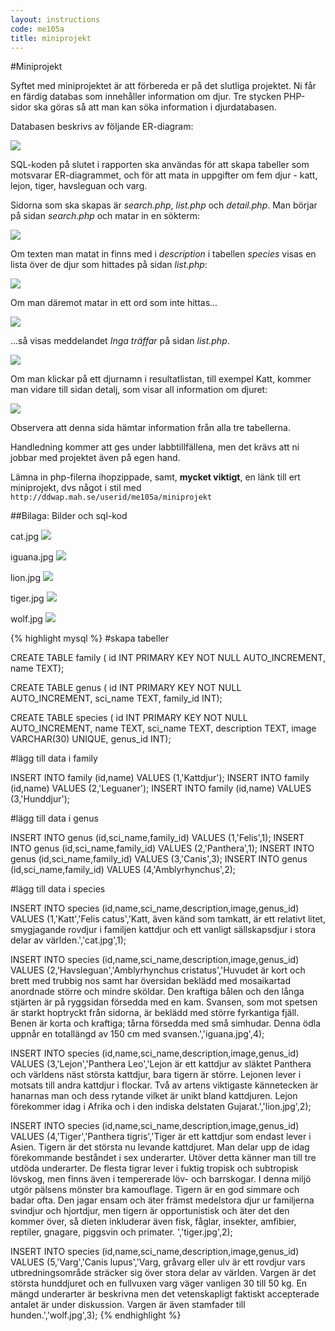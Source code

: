 ```yaml
---
layout: instructions
code: me105a
title: miniprojekt
---
```


<style>
pre {white-space: pre-wrap;}
</style>

#Miniprojekt

Syftet med miniprojektet är att förbereda er på det slutliga projektet. Ni får en färdig databas som innehåller information om djur. Tre stycken PHP-sidor ska göras så att man kan söka information i djurdatabasen. 

Databasen beskrivs av följande ER-diagram:

![](er-miniprojekt.png)

SQL-koden på slutet i rapporten ska användas för att skapa tabeller som motsvarar ER-diagrammet, och för att mata in uppgifter om fem djur - katt, lejon, tiger, havsleguan och varg. 

Sidorna som ska skapas är *search.php*, *list.php* och *detail.php*. Man börjar på sidan *search.php* och matar in en sökterm:

![](katt.png)

Om texten man matat in finns med i *description* i tabellen *species* visas en lista över de djur som hittades på sidan *list.php*:

![](kattresultat.png)

Om man däremot matar in ett ord som inte hittas...

![](groda.png)

...så visas meddelandet *Inga träffar* på sidan *list.php*.

![](grodaresultat.png)

Om man klickar på ett djurnamn i resultatlistan, till exempel Katt, kommer man vidare till sidan detalj, som visar all information om djuret:

![](kattdetalj.png)

Observera att denna sida hämtar information från alla tre tabellerna. 

Handledning kommer att ges under labbtillfällena, men det krävs att ni jobbar med projektet även på egen hand. 

Lämna in php-filerna ihopzippade, samt, **mycket viktigt**, en länk till ert miniprojekt, dvs något i stil med `http://ddwap.mah.se/userid/me105a/miniprojekt`

##Bilaga: Bilder och sql-kod

cat.jpg
![](cat.jpg)

iguana.jpg
![](iguana.jpg)

lion.jpg
![](lion.jpg)

tiger.jpg
![](tiger.jpg)

wolf.jpg
![](wolf.jpg)


{% highlight mysql %}
#skapa tabeller

CREATE TABLE family (
id INT PRIMARY KEY NOT NULL AUTO_INCREMENT,
name TEXT);

CREATE TABLE genus (
id INT PRIMARY KEY NOT NULL AUTO_INCREMENT,
sci_name TEXT,
family_id INT);

CREATE TABLE species (
id INT PRIMARY KEY NOT NULL AUTO_INCREMENT,
name TEXT,
sci_name TEXT,
description TEXT,
image VARCHAR(30) UNIQUE,
genus_id INT);

#lägg till data i family

INSERT INTO family (id,name) VALUES (1,'Kattdjur');
INSERT INTO family (id,name) VALUES (2,'Leguaner');
INSERT INTO family (id,name) VALUES (3,'Hunddjur');

#lägg till data i genus

INSERT INTO genus (id,sci_name,family_id) VALUES (1,'Felis',1);
INSERT INTO genus (id,sci_name,family_id) VALUES (2,'Panthera',1);
INSERT INTO genus (id,sci_name,family_id) VALUES (3,'Canis',3);
INSERT INTO genus (id,sci_name,family_id) VALUES (4,'Amblyrhynchus',2);

#lägg till data i species

INSERT INTO species (id,name,sci_name,description,image,genus_id) VALUES
(1,'Katt','Felis catus','Katt, även känd som tamkatt, är ett relativt litet, smygjagande rovdjur i familjen kattdjur och ett vanligt sällskapsdjur i stora delar av världen.','cat.jpg',1);

INSERT INTO species (id,name,sci_name,description,image,genus_id) VALUES
(2,'Havsleguan','Amblyrhynchus cristatus','Huvudet är kort och brett med trubbig nos samt har översidan beklädd med mosaikartad anordnade större och mindre sköldar. Den kraftiga bålen och den långa stjärten är på ryggsidan försedda med en kam. Svansen, som mot spetsen är starkt hoptryckt från sidorna, är beklädd med större fyrkantiga fjäll. Benen är korta och kraftiga; tårna försedda med små simhudar. Denna ödla uppnår en totallängd av 150 cm med svansen.','iguana.jpg',4);

INSERT INTO species (id,name,sci_name,description,image,genus_id) VALUES
(3,'Lejon','Panthera Leo','Lejon är ett kattdjur av släktet Panthera och världens näst största kattdjur, bara tigern är större. Lejonen lever i motsats till andra kattdjur i flockar. Två av artens viktigaste kännetecken är hanarnas man och dess rytande vilket är unikt bland kattdjuren. Lejon förekommer idag i Afrika och i den indiska delstaten Gujarat.','lion.jpg',2);

INSERT INTO species (id,name,sci_name,description,image,genus_id) VALUES
(4,'Tiger','Panthera tigris','Tiger är ett kattdjur som endast lever i Asien. Tigern är det största nu levande kattdjuret. Man delar upp de idag förekommande beståndet i sex underarter. Utöver detta känner man till tre utdöda underarter. De flesta tigrar lever i fuktig tropisk och subtropisk lövskog, men finns även i tempererade löv- och barrskogar. I denna miljö utgör pälsens mönster bra kamouflage. Tigern är en god simmare och badar ofta. Den jagar ensam och äter främst medelstora djur ur familjerna svindjur och hjortdjur, men tigern är opportunistisk och äter det den kommer över, så dieten inkluderar även fisk, fåglar, insekter, amfibier, reptiler, gnagare, piggsvin och primater. ','tiger.jpg',2);

INSERT INTO species (id,name,sci_name,description,image,genus_id) VALUES
(5,'Varg','Canis lupus','Varg, gråvarg eller ulv är ett rovdjur vars utbredningsområde sträcker sig över stora delar av världen. Vargen är det största hunddjuret och en fullvuxen varg väger vanligen 30 till 50 kg. En mängd underarter är beskrivna men det vetenskapligt faktiskt accepterade antalet är under diskussion. Vargen är även stamfader till hunden.','wolf.jpg',3);
{% endhighlight %}